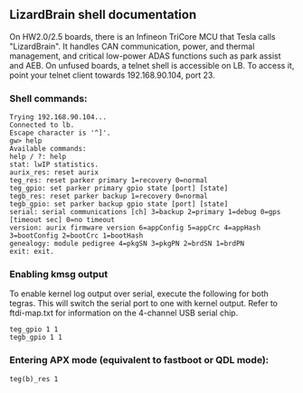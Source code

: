 ## LizardBrain shell documentation

On HW2.0/2.5 boards, there is an Infineon TriCore MCU that Tesla calls
"LizardBrain". It handles CAN communication, power, and thermal management,
and critical low-power ADAS functions such as park assist and AEB. On 
unfused boards, a telnet shell is accessible on LB. To access it, point 
your telnet client towards 192.168.90.104, port 23.

### Shell commands:
```
Trying 192.168.90.104...
Connected to lb.
Escape character is '^]'.
gw> help
Available commands:
help / ?: help
stat: lwIP statistics.
aurix_res: reset aurix
teg_res: reset parker primary 1=recovery 0=normal
teg_gpio: set parker primary gpio state [port] [state]
tegb_res: reset parker backup 1=recovery 0=normal
tegb_gpio: set parker backup gpio state [port] [state]
serial: serial communications [ch] 3=backup 2=primary 1=debug 0=gps [timeout sec] 0=no timeout
version: aurix firmware version 6=appConfig 5=appCrc 4=appHash 3=bootConfig 2=bootCrc 1=bootHash
genealogy: module pedigree 4=pkgSN 3=pkgPN 2=brdSN 1=brdPN
exit: exit.
```
### Enabling kmsg output
To enable kernel log output over serial, execute the following for both
tegras. This will switch the serial port to one with kernel output. Refer to
ftdi-map.txt for information on the 4-channel USB serial chip.
```
teg_gpio 1 1
tegb_gpio 1 1
```

### Entering APX mode (equivalent to fastboot or QDL mode):
```
teg(b)_res 1
```
